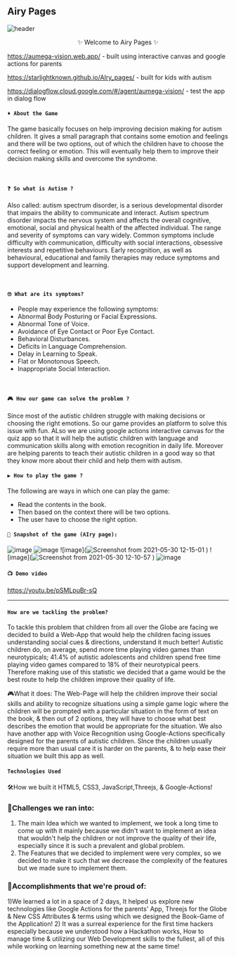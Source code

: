 ## Airy Pages 
![header](https://user-images.githubusercontent.com/56751927/120093900-daea8a80-c13a-11eb-962d-ec382efd2f93.png)


<p align="center">
    ✨ Welcome to Airy Pages ✨ <br />
</p>

https://aumega-vision.web.app/ - built using interactive canvas and google actions for parents

https://starlightknown.github.io/AIry_pages/ - built for kids with autism

https://dialogflow.cloud.google.com/#/agent/aumega-vision/ - test the app in dialog flow


#### `♦ About the Game`
The game basically focuses on help improving decision making for autism children. It gives a small paragraph that contains some emotion and feelings and there will be two options, out of which the children have to choose the correct feeling or emotion. This will eventually help them to improve their decision making skills and overcome the syndrome.

  <br>
  
#### `❓ So what is Autism ?`
  <p>Also called: autism spectrum disorder, is a serious developmental disorder that impairs the ability to communicate and interact.
    Autism spectrum disorder impacts the nervous system and affects the overall cognitive, emotional, social and physical health of the affected individual.
    The range and severity of symptoms can vary widely. Common symptoms include difficulty with communication, difficulty with social interactions, obsessive interests and          repetitive behaviours.
    Early recognition, as well as behavioural, educational and family therapies may reduce symptoms and support development and learning.
  </p>
  <br>
  
#### `🙄 What are its symptoms?`
- People may experience the following symptoms: <br>
- Abnormal Body Posturing or Facial Expressions.<br>
- Abnormal Tone of Voice.<br>
- Avoidance of Eye Contact or Poor Eye Contact.<br>
- Behavioral Disturbances.<br>
- Deficits in Language Comprehension.<br>
- Delay in Learning to Speak.<br>
- Flat or Monotonous Speech.<br>
- Inappropriate Social Interaction.<br>


 
<br />

#### `🎮 How our game can solve the problem ?`
Since most of the autistic children struggle with making decisions or choosing the right emotions. So our game provides an platform to solve this issue with fun. ALso we are using google actions interactive canvas for the quiz app so that it will help the autistic children with language and communication skills along with emotion recognition in daily life.
Moreover are helping parents to teach their autistic children in a good way so that they know more about their child and help them with autism.

#### `▶ How to play the game ?`
The following are ways in which one can play the game:
- Read the contents in the book.
- Then based on the context there will be two options.
- The user have to choose the right option.

#### `📸 Snapshot of the game (AIry page):`

![image](https://user-images.githubusercontent.com/56751963/120093752-e9847200-c139-11eb-9aa6-610d8d0ec3b5.png)
![image](https://user-images.githubusercontent.com/56751963/120093839-73ccd600-c13a-11eb-9339-2dd53fd46872.png)
![image](![Screenshot from 2021-05-30 12-15-01](https://user-images.githubusercontent.com/74637789/120094949-d7f29880-c140-11eb-9cf2-eea1145208e7.png)
)
![image](![Screenshot from 2021-05-30 12-10-57](https://user-images.githubusercontent.com/74637789/120094823-3ec38200-c140-11eb-9daa-37b14f20a7dc.png)
)
![image](https://user-images.githubusercontent.com/74637789/120094165-74ff0280-c13c-11eb-9915-06f52eb4099c.png)

#### `📺 Demo video`

https://youtu.be/pSMLpuBr-sQ

<hr>

#### `How are we tackling the problem?` 

To tackle this problem that children from all over the Globe are facing we decided to build a Web-App that would help the children facing issues understanding social cues & directions, understand it much better!
Autistic children do, on average, spend more time playing video games than neurotypicals; 41.4% of autistic adolescents and children spend free time playing video games compared to 18% of their neurotypical peers.
Therefore making use of this statistic we decided that a game would be the best route to help the children improve their quality of life.

🎮What it does:
The Web-Page will help the children improve their social skills and ability to recognize situations using a simple game logic where the children will be prompted with a particular situation in the form of text on the book, & then out of 2 options, they will have to choose what best describes the emotion that would be appropriate for the situation. We also have another app with Voice Recognition using Google-Actions specifically designed for the parents of autistic children. SInce the children usually require more than usual care it is harder on the parents, & to help ease their situation we built this app as well.

#### `Technologies Used `

🛠How we built it
HTML5, CSS3, JavaScript,Threejs, & Google-Actions!

### 🚩Challenges we ran into:
1) The main Idea which we wanted to implement, we took a long time to come up with it mainly because we didn't want to implement an idea that wouldn't help the children or not improve the quality of their life, especially since it is such a prevalent and global problem.
2) The Features that we decided to implement were very complex, so we decided to make it such that we decrease the complexity of the features but we made sure to implement them.

### 🎉Accomplishments that we're proud of:
1)We learned a lot in a space of 2 days, It helped us explore new technologies like Google Actions for the parents' App, Threejs for the Globe & New CSS Attributes & terms using which we designed the Book-Game of the Application!
2) It was a surreal experience for the first time hackers especially because we understood how a Hackathon works, How to manage time & utilizing our Web Development skills to the fullest, all of this while working on learning something new at the same time!

